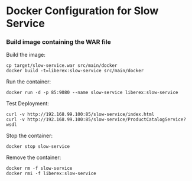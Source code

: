 Docker Configuration for Slow Service
===============================================

### Build image containing the WAR file

Build the image:

    cp target/slow-service.war src/main/docker
    docker build -t=liberex:slow-service src/main/docker

Run the container:

    docker run -d -p 85:9080 --name slow-service liberex:slow-service

Test Deployment:

    curl -v http://192.168.99.100:85/slow-service/index.html
    curl -v http://192.168.99.100:85/slow-service/ProductCatalogService?wsdl

Stop the container:

    docker stop slow-service

Remove the container:

    docker rm -f slow-service
    docker rmi -f liberex:slow-service

